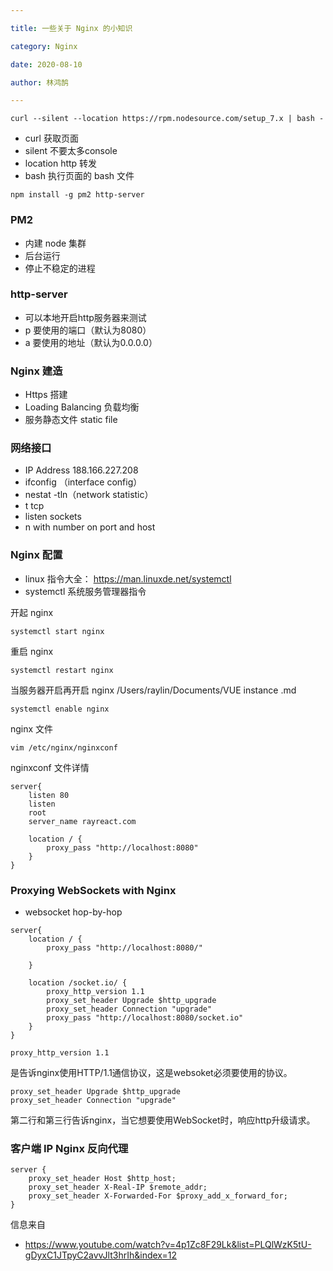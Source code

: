```yaml
---

title: 一些关于 Nginx 的小知识

category: Nginx

date: 2020-08-10

author: 林鸿鹄

---
```


```
curl --silent --location https://rpm.nodesource.com/setup_7.x | bash -
```

- curl 获取页面
- silent 不要太多console
- location http 转发
- bash 执行页面的 bash 文件

```
npm install -g pm2 http-server
```

### PM2
- 内建 node 集群
- 后台运行
- 停止不稳定的进程

### http-server
- 可以本地开启http服务器来测试
- p 要使用的端口（默认为8080）
- a 要使用的地址（默认为0.0.0.0）


### Nginx 建造
- Https 搭建
- Loading Balancing 负载均衡
- 服务静态文件 static file


### 网络接口
- IP Address 188.166.227.208
- ifconfig （interface config）
- nestat -tln（network statistic）
 - t tcp
 - listen sockets
 - n with number on port and host

 
### Nginx 配置
- linux 指令大全： https://man.linuxde.net/systemctl
- systemctl 系统服务管理器指令

开起 nginx

```
systemctl start nginx
```

重启 nginx

```
systemctl restart nginx
```


当服务器开启再开启 nginx
/Users/raylin/Documents/VUE instance .md
```
systemctl enable nginx
```

nginx 文件

```
vim /etc/nginx/nginxconf
```

nginxconf 文件详情

```
server{
	listen 80
	listen
	root
	server_name rayreact.com

	location / {
		proxy_pass "http://localhost:8080"
	}
}
```

### Proxying WebSockets with Nginx

- websocket hop-by-hop 

```
server{
	location / {
		proxy_pass "http://localhost:8080/"
		
	}
	
	location /socket.io/ {
		proxy_http_version 1.1
		proxy_set_header Upgrade $http_upgrade
		proxy_set_header Connection "upgrade"
		proxy_pass "http://localhost:8080/socket.io"
	}
}
```

```
proxy_http_version 1.1
```

是告诉nginx使用HTTP/1.1通信协议，这是websoket必须要使用的协议。

```
proxy_set_header Upgrade $http_upgrade
proxy_set_header Connection "upgrade"
```

第二行和第三行告诉nginx，当它想要使用WebSocket时，响应http升级请求。

### 客户端 IP Nginx 反向代理

```
server {
	proxy_set_header Host $http_host;
	proxy_set_header X-Real-IP $remote_addr;
	proxy_set_header X-Forwarded-For $proxy_add_x_forward_for;
}
```

信息来自 

- https://www.youtube.com/watch?v=4p1Zc8F29Lk&list=PLQlWzK5tU-gDyxC1JTpyC2avvJlt3hrIh&index=12
